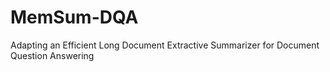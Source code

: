 # MemSum-DQA
Adapting an Efficient Long Document Extractive Summarizer for Document Question Answering
